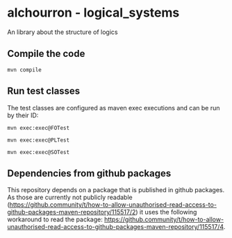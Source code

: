 # alchourron - logical_systems
An library about the structure of logics

## Compile the code

`mvn compile`

## Run test classes
The test classes are configured as maven exec executions and can be run by their ID:

`mvn exec:exec@FOTest`

`mvn exec:exec@PLTest`

`mvn exec:exec@SOTest`

## Dependencies from github packages
This repository depends on a package that is published in github packages. As those are currently not publicly readable (https://github.community/t/how-to-allow-unauthorised-read-access-to-github-packages-maven-repository/115517/2) it uses the following workaround to read the package: https://github.community/t/how-to-allow-unauthorised-read-access-to-github-packages-maven-repository/115517/4.